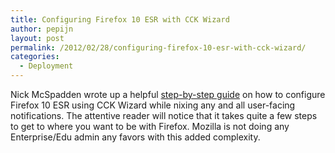 ```yaml
---
title: Configuring Firefox 10 ESR with CCK Wizard
author: pepijn
layout: post
permalink: /2012/02/28/configuring-firefox-10-esr-with-cck-wizard/
categories:
  - Deployment
---
```

Nick McSpadden wrote up a helpful [step-by-step guide](http://groups.google.com/group/macenterprise/browse_thread/thread/614aab9bde90485a#) on how to configure Firefox 10 ESR using CCK Wizard while nixing any and all user-facing notifications. The attentive reader will notice that it takes quite a few steps to get to where you want to be with Firefox. Mozilla is not doing any Enterprise/Edu admin any favors with this added complexity.
